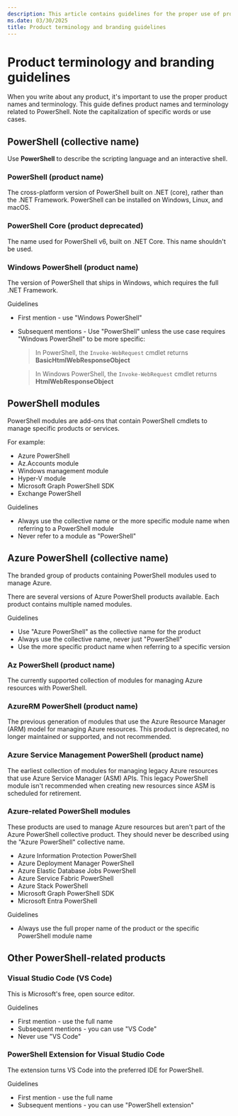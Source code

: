 ```yaml
---
description: This article contains guidelines for the proper use of product names and terms.
ms.date: 03/30/2025
title: Product terminology and branding guidelines
---
```

# Product terminology and branding guidelines

When you write about any product, it's important to use the proper product names and terminology.
This guide defines product names and terminology related to PowerShell. Note the capitalization of
specific words or use cases.

## PowerShell (collective name)

Use **PowerShell** to describe the scripting language and an interactive shell.

### PowerShell (product name)

The cross-platform version of PowerShell built on .NET (core), rather than the .NET Framework.
PowerShell can be installed on Windows, Linux, and macOS.

### PowerShell Core (product deprecated)

The name used for PowerShell v6, built on .NET Core. This name shouldn't be used.

### Windows PowerShell (product name)

The version of PowerShell that ships in Windows, which requires the full .NET Framework.

Guidelines

- First mention - use "Windows PowerShell"
- Subsequent mentions - Use "PowerShell" unless the use case requires "Windows PowerShell" to be
  more specific:

  > In PowerShell, the `Invoke-WebRequest` cmdlet returns **BasicHtmlWebResponseObject**

  > In Windows PowerShell, the `Invoke-WebRequest` cmdlet returns **HtmlWebResponseObject**

## PowerShell modules

PowerShell modules are add-ons that contain PowerShell cmdlets to manage specific products or
services.

For example:

- Azure PowerShell
- Az.Accounts module
- Windows management module
- Hyper-V module
- Microsoft Graph PowerShell SDK
- Exchange PowerShell

Guidelines

- Always use the collective name or the more specific module name when referring to a PowerShell
  module
- Never refer to a module as "PowerShell"

## Azure PowerShell (collective name)

The branded group of products containing PowerShell modules used to manage Azure.

There are several versions of Azure PowerShell products available. Each product contains multiple
named modules.

Guidelines

- Use "Azure PowerShell" as the collective name for the product
- Always use the collective name, never just "PowerShell"
- Use the more specific product name when referring to a specific version

### Az PowerShell (product name)

The currently supported collection of modules for managing Azure resources with PowerShell.

### AzureRM PowerShell (product name)

The previous generation of modules that use the Azure Resource Manager (ARM) model for managing
Azure resources. This product is deprecated, no longer maintained or supported, and not recommended.

### Azure Service Management PowerShell (product name)

The earliest collection of modules for managing legacy Azure resources that use Azure Service
Manager (ASM) APIs. This legacy PowerShell module isn't recommended when creating new resources
since ASM is scheduled for retirement.

### Azure-related PowerShell modules

These products are used to manage Azure resources but aren't part of the Azure PowerShell collective
product. They should never be described using the "Azure PowerShell" collective name.

- Azure Information Protection PowerShell
- Azure Deployment Manager PowerShell
- Azure Elastic Database Jobs PowerShell
- Azure Service Fabric PowerShell
- Azure Stack PowerShell
- Microsoft Graph PowerShell SDK
- Microsoft Entra PowerShell

Guidelines

- Always use the full proper name of the product or the specific PowerShell module name

## Other PowerShell-related products

### Visual Studio Code (VS Code)

This is Microsoft's free, open source editor.

Guidelines

- First mention - use the full name
- Subsequent mentions - you can use "VS Code"
- Never use "VS Code"

### PowerShell Extension for Visual Studio Code

The extension turns VS Code into the preferred IDE for PowerShell.

Guidelines

- First mention - use the full name
- Subsequent mentions - you can use "PowerShell extension"
